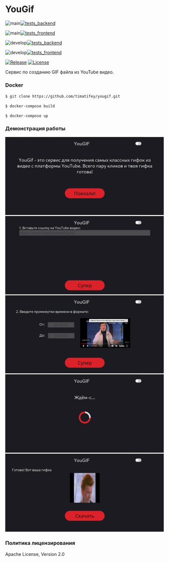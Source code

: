 # YouGif

![main](https://img.shields.io/badge/branch-main-blue?style=flat-square)[![tests_backend](https://github.com/timatifey/yougif/actions/workflows/tests_backend.yml/badge.svg?branch=main)](https://github.com/timatifey/yougif/actions/workflows/tests_backend.yml)

![main](https://img.shields.io/badge/branch-main-blue?style=flat-square)[![tests_frontend](https://github.com/timatifey/yougif/actions/workflows/tests_frontend.yml/badge.svg?branch=main)](https://github.com/timatifey/yougif/actions/workflows/tests_frontend.yml)

![develop](https://img.shields.io/badge/branch-develop-blue?style=flat-square)[![tests_backend](https://github.com/timatifey/yougif/actions/workflows/tests_backend.yml/badge.svg?branch=develop)](https://github.com/timatifey/yougif/actions/workflows/tests_backend.yml)

![develop](https://img.shields.io/badge/branch-develop-blue?style=flat-square)[![tests_frontend](https://github.com/timatifey/yougif/actions/workflows/tests_frontend.yml/badge.svg?branch=develop)](https://github.com/timatifey/yougif/actions/workflows/tests_frontend.yml)

[![Release](https://img.shields.io/github/v/release/timatifey/yougif?style=flat-square)](https://github.com/timatifey/yougif/releases)
[![License](https://img.shields.io/badge/license-Apache-blue?style=flat-square)](LICENSE)

Cервис по созданию GIF файла из YouTube видео.

### Docker

`$ git clone https://github.com/timatifey/yougif.git`

`$ docker-compose build`

`$ docker-compose up`

### Демонстрация работы

![](assets/1.jpg)
![](assets/2.jpg)
![](assets/3.jpg)
![](assets/4.jpg)
![](assets/5.jpg)

### Политика лицензирования 

Apache License, Version 2.0
